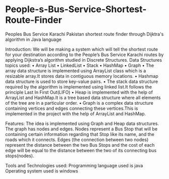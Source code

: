 # People-s-Bus-Service-Shortest-Route-Finder
Peoples Bus Service Karachi Pakistan shortest route finder through Dijktra's algorithm in Java language 

Introduction:
We will be making a system which will tell the shortest route for your destination according to the People’s Bus Service Karachi routes by applying Dijkstra’s algorithm studied in Discrete Structures.
Data Structures topics used:
•	Array List
•	LinkedList
•	Stack
•	HashMap
•	Graph
•	The array data structure is implemented using ArrayList class which is a resizable array.It stores data in contiguous memory locations.
•	Hashmap data structure is used to store key-value pairs.
•	The stack data structure required by the algorithm is implemented using linked list.It follows the principle Last In First Out(LIFO)
•	Heap is implemented with the help of ArrayList and HashMap.It is a tree based data structure where all elements of the tree are in a particular order.
•	Graph is a complex data structure containing vertices and edges connecting these vertices.This is implemented in the project with the help of ArrayList and HashMap.

Features:
The idea is implemented using Graph and Heap data structures. The graph has nodes and edges. Nodes represent a Bus Stop that will be containing certain information regarding that Stop like its name, and the roads which it connects. Edges (the connection between two nodes) represent the distance between the two Bus Stops and the cost of each edge will be equal to the distance between the two of its connecting bus stops(nodes).

Tools and Technologies used:
Programming language used is java
Operating system used is windows
